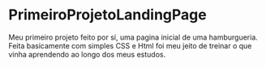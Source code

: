 # PrimeiroProjetoLandingPage
Meu primeiro projeto feito por sí, uma pagina inicial de uma hamburgueria.
Feita basicamente com simples CSS e Html foi meu jeito de treinar o que vinha aprendendo ao longo dos meus estudos.
